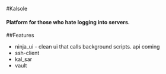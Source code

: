 #Kalsole
#### Platform for those who hate logging into servers.
##Features
* ninja_ui - clean ui that calls background scripts. api coming
* ssh-client
* kal_sar
* vault
